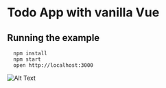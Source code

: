 
# Todo App with vanilla Vue

## Running the example

```
  npm install
  npm start
  open http://localhost:3000
```

![Alt Text](https://media.giphy.com/media/HCc1dTjBBRLVUfjRia/giphy.gif)